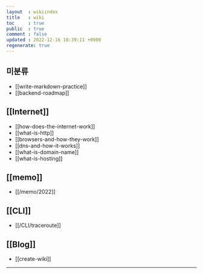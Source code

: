 ```yaml
---
layout  : wikiindex
title   : wiki
toc     : true
public  : true
comment : false
updated : 2022-12-16 18:39:11 +0900
regenerate: true
---
```


## 미분류

- [[write-markdown-practice]]
- [[backend-roadmap]]

## [[Internet]]

- [[how-does-the-internet-work]]
- [[what-is-http]]
- [[browsers-and-how-they-work]]
- [[dns-and-how-it-works]]
- [[what-is-domain-name]]
- [[what-is-hosting]]

## [[memo]]

- [[/memo/2022]]

## [[CLI]]

- [[/CLI/traceroute]]

## [[Blog]]

- [[create-wiki]]
---
